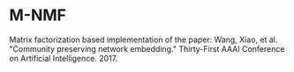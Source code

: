 # M-NMF
Matrix factorization based implementation of the paper: Wang, Xiao, et al. "Community preserving network embedding." Thirty-First AAAI Conference on Artificial Intelligence. 2017.
